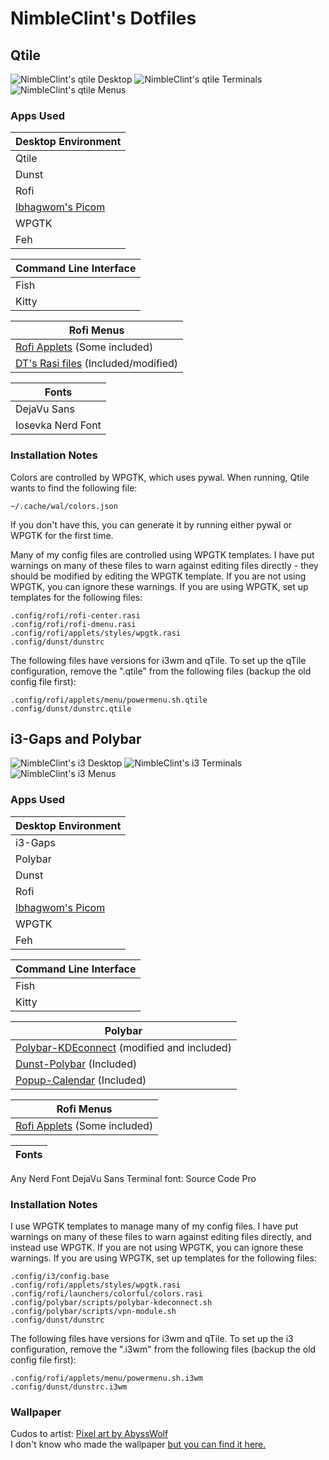 # NimbleClint's Dotfiles

## Qtile
![NimbleClint's qtile Desktop](qtile/qtileScreenshots/fluidSim_desktop.png)
![NimbleClint's qtile Terminals](qtile/qtileScreenshots/fluidSim_terminals.png)
![NimbleClint's qtile Menus](qtile/qtileScreenshots/fluidSim_menus.png)

### Apps Used

Desktop Environment |
---- |
Qtile |
Dunst |
Rofi |
[Ibhagwom's Picom](https://github.com/ibhagwan/picom) |
WPGTK |
Feh |

Command Line Interface |
---- |
Fish |
Kitty |

Rofi Menus |
---- |
[Rofi Applets](https://github.com/adi1090x/rofi) (Some included) |
[DT's Rasi files](https://gitlab.com/dwt1/dotfiles/-/tree/master/.config/rofi/themes) (Included/modified) |

Fonts |
---- |
DejaVu Sans |
Iosevka Nerd Font |


### Installation Notes
Colors are controlled by WPGTK, which uses pywal. When running, Qtile wants to find the following file:

~~~~
~/.cache/wal/colors.json
~~~~

If you don't have this, you can generate it by running either pywal or WPGTK for the first time.  

Many of my config files are controlled using WPGTK templates. I have put warnings on many of these files to warn against editing files directly - they should be modified by editing the WPGTK template. If you are not using WPGTK, you can ignore these warnings. If you are using WPGTK, set up templates for the following files:

~~~~
.config/rofi/rofi-center.rasi
.config/rofi/rofi-dmenu.rasi
.config/rofi/applets/styles/wpgtk.rasi
.config/dunst/dunstrc
~~~~

The following files have versions for i3wm and qTile. To set up the qTile configuration, remove the ".qtile" from the following files (backup the old config file first):

~~~~
.config/rofi/applets/menu/powermenu.sh.qtile
.config/dunst/dunstrc.qtile
~~~~ 

## i3-Gaps and Polybar
![NimbleClint's i3 Desktop](i3/i3screenshots/adventureTime_i3Polybar_desktop.png)
![NimbleClint's i3 Terminals](i3/i3screenshots/adventureTime_i3Polybar_terminals.png)
![NimbleClint's i3 Menus](i3/i3screenshots/adventureTime_i3Polybar_blender.png)

### Apps Used

Desktop Environment |
---- |
i3-Gaps |
Polybar |
Dunst |
Rofi |
[Ibhagwom's Picom](https://github.com/ibhagwan/picom) |
WPGTK |
Feh |

Command Line Interface |
---- |
Fish |
Kitty |

Polybar |
---- |
[Polybar-KDEconnect](https://github.com/haideralipunjabi/polybar-kdeconnect) (modified and included) |
[Dunst-Polybar](https://github.com/JeanEdouardKevin/dunst-polybar) (Included) |
[Popup-Calendar](https://github.com/polybar/polybar-scripts/tree/master/polybar-scripts/popup-calendar) (Included) |

Rofi Menus |
---- |
[Rofi Applets](https://github.com/adi1090x/rofi) (Some included) |

Fonts |
---- |
Any Nerd Font
DejaVu Sans
Terminal font: Source Code Pro

### Installation Notes
I use WPGTK templates to manage many of my config files. I have put warnings on many of these files to warn against editing files directly, and instead use WPGTK. If you are not using WPGTK, you can ignore these warnings. If you are using WPGTK, set up templates for the following files:

~~~~
.config/i3/config.base
.config/rofi/applets/styles/wpgtk.rasi
.config/rofi/launchers/colorful/colors.rasi
.config/polybar/scripts/polybar-kdeconnect.sh
.config/polybar/scripts/vpn-module.sh
.config/dunst/dunstrc
~~~~

The following files have versions for i3wm and qTile. To set up the i3 configuration, remove the ".i3wm" from the following files (backup the old config file first):

~~~~
.config/rofi/applets/menu/powermenu.sh.i3wm
.config/dunst/dunstrc.i3wm
~~~~

### Wallpaper
Cudos to artist: [Pixel art by AbyssWolf](https://www.deviantart.com/abysswolf/art/Finn-and-Jake-382050723)  
I don't know who made the wallpaper [but you can find it here.](https://cdn.wallpapersafari.com/88/29/AJvlRT.jpg)


